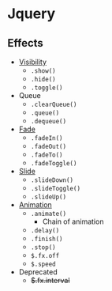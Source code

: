 # Jquery
## Effects
- [Visibility](jq-effect-visibility.html)
    - `.show()`
    - `.hide()`
    - `.toggle()`
- Queue
    - `.clearQueue()`
    - `.queue()`
    - `.dequeue()`
- [Fade](jq-effect-fade.html)
    - `.fadeIn()`
    - `.fadeOut()`
    - `.fadeTo()`
    - `.fadeToggle()`
- [Slide](jq-effect-slide.html)
    - `.slideDown()`
    - `.slideToggle()`
    - `.slideUp()`
- [Animation](jq-effect-animation.html)
    - `.animate()`
        - Chain of animation
    - `.delay()`
    - `.finish()`
    - `.stop()`
    - `$.fx.off`
    - `$.speed`
- Deprecated
    - ~~$.fx.interval~~